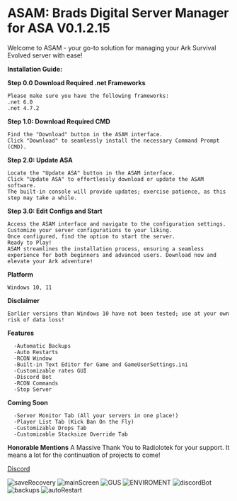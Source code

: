 # ASAM: Brads Digital Server Manager for ASA V0.1.2.15

Welcome to ASAM - your go-to solution for managing your Ark Survival Evolved server with ease!

**Installation Guide:**

**Step 0.0 Download Required .net Frameworks**
```
Please make sure you have the following frameworks:
.net 6.0
.net 4.7.2
```

**Step 1.0: Download Required CMD**
```
Find the "Download" button in the ASAM interface.
Click "Download" to seamlessly install the necessary Command Prompt (CMD).
```


**Step 2.0: Update ASA**
```
Locate the "Update ASA" button in the ASAM interface.
Click "Update ASA" to effortlessly download or update the ASAM software.
The built-in console will provide updates; exercise patience, as this step may take a while.
```


**Step 3.0: Edit Configs and Start**
```
Access the ASAM interface and navigate to the configuration settings.
Customize your server configurations to your liking.
Once configured, find the option to start the server.
Ready to Play!
ASAM streamlines the installation process, ensuring a seamless experience for both beginners and advanced users. Download now and elevate your Ark adventure!
```


**Platform**
```
Windows 10, 11
```


**Disclaimer**
```
Earlier versions than Windows 10 have not been tested; use at your own risk of data loss!
```


**Features**
```
  -Automatic Backups
  -Auto Restarts
  -RCON Window
  -Built-in Text Editor for Game and GameUserSettings.ini
  -Customizable rates GUI
  -Discord Bot
  -RCON Commands
  -Stop Server
```


**Coming Soon**
```
  -Server Monitor Tab (All your servers in one place!)
  -Player List Tab (Kick Ban On the Fly)
  -Customizable Drops Tab
  -Customizable Stacksize Override Tab
  ```

  
**Honorable Mentions**
A Massive Thank You to Radiolotek for your support. It means a lot for the continuation of projects to come!


[Discord](https://discord.gg/7GQYecCgtu)

![saveRecovery](https://github.com/CSBrad/ASAM/assets/57268178/5da4e362-c9b4-430b-a5dc-bb115c1865fe)
![mainScreen](https://github.com/CSBrad/ASAM/assets/57268178/de6ec38a-21c5-4937-8b5b-16bcb2222df9)
![GUS](https://github.com/CSBrad/ASAM/assets/57268178/18ce8077-303f-4b51-bd53-37252c8dcb60)
![ENVIROMENT](https://github.com/CSBrad/ASAM/assets/57268178/204c6a75-d254-47c8-bd04-e01b0164deb6)
![discordBot](https://github.com/CSBrad/ASAM/assets/57268178/b744c230-d5df-4d10-9ab8-97d2484d33d0)
![backups](https://github.com/CSBrad/ASAM/assets/57268178/42d29d42-7ae3-4dab-80a1-00a561920335)
![autoRestart](https://github.com/CSBrad/ASAM/assets/57268178/31fa255a-71bc-4e66-b053-3916f9c1ba40)

